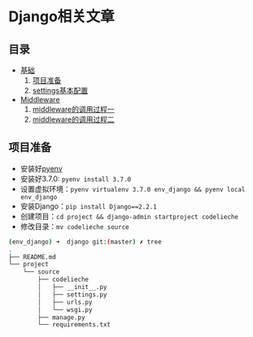 # Django相关文章

## 目录
- [基础](./base/)
    1. [项目准备](./base/01-项目准备.md)
    2. [settings基本配置](.base/02-settings基本配置.md)
- [Middleware](./middleware)
    1. [middleware的调用过程一](./middleware/01-中间件的调用过程01.md)
    1. [middleware的调用过程二](./middleware/01-中间件的调用过程02.md)

## 项目准备
- 安装好[pyenv](https://github.com/pyenv/pyenv)
- 安装好3.7.0: `pyenv install 3.7.0`
- 设置虚拟环境：`pyenv virtualenv 3.7.0 env_django && pyenv local env_django`
- 安装Django：`pip install Django==2.2.1`
- 创建项目：`cd project && django-admin startproject codelieche`
- 修改目录：`mv codelieche source`

```bash
(env_django) ➜  django git:(master) ✗ tree
.
├── README.md
└── project
    └── source
        ├── codelieche
        │   ├── __init__.py
        │   ├── settings.py
        │   ├── urls.py
        │   └── wsgi.py
        ├── manage.py
        └── requirements.txt
```
